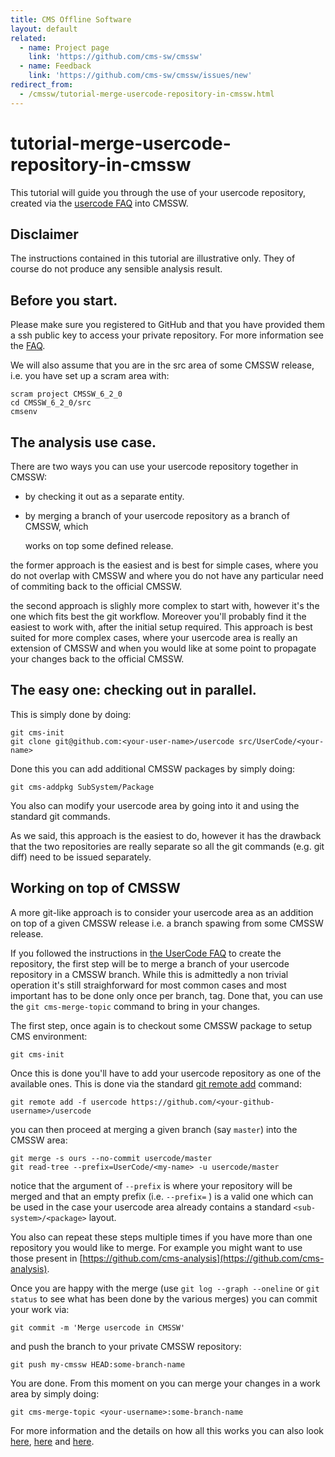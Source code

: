 ```yaml
---
title: CMS Offline Software
layout: default
related:
  - name: Project page
    link: 'https://github.com/cms-sw/cmssw'
  - name: Feedback
    link: 'https://github.com/cms-sw/cmssw/issues/new'
redirect_from:
  - /cmssw/tutorial-merge-usercode-repository-in-cmssw.html
---
```


# tutorial-merge-usercode-repository-in-cmssw

This tutorial will guide you through the use of your usercode repository, created via the [usercode FAQ](https://github.com/cms-sw/cmssdt-wiki/tree/f58e7cdbad2ba0f4d72847c313ea8cee8750052b/old/usercode-faq.html) into CMSSW.

## Disclaimer

The instructions contained in this tutorial are illustrative only. They of course do not produce any sensible analysis result.

## Before you start.

Please make sure you registered to GitHub and that you have provided them a ssh public key to access your private repository. For more information see the [FAQ](https://github.com/cms-sw/cmssdt-wiki/tree/f58e7cdbad2ba0f4d72847c313ea8cee8750052b/old/faq.html).

We will also assume that you are in the src area of some CMSSW release, i.e. you have set up a scram area with:

```text
scram project CMSSW_6_2_0
cd CMSSW_6_2_0/src
cmsenv
```

## The analysis use case.

There are two ways you can use your usercode repository together in CMSSW:

* by checking it out as a separate entity.
* by merging a branch of your usercode repository as a branch of CMSSW, which

  works on top some defined release.

the former approach is the easiest and is best for simple cases, where you do not overlap with CMSSW and where you do not have any particular need of commiting back to the official CMSSW.

the second approach is slighly more complex to start with, however it's the one which fits best the git workflow. Moreover you'll probably find it the easiest to work with, after the initial setup required. This approach is best suited for more complex cases, where your usercode area is really an extension of CMSSW and when you would like at some point to propagate your changes back to the official CMSSW.

## The easy one: checking out in parallel.

This is simply done by doing:

```text
git cms-init
git clone git@github.com:<your-user-name>/usercode src/UserCode/<your-name>
```

Done this you can add additional CMSSW packages by simply doing:

```text
git cms-addpkg SubSystem/Package
```

You also can modify your usercode area by going into it and using the standard git commands.

As we said, this approach is the easiest to do, however it has the drawback that the two repositories are really separate so all the git commands \(e.g. git diff\) need to be issued separately.

## Working on top of CMSSW

A more git-like approach is to consider your usercode area as an addition on top of a given CMSSW release i.e. a branch spawing from some CMSSW release.

If you followed the instructions in [the UserCode FAQ](https://github.com/cms-sw/cmssdt-wiki/tree/f58e7cdbad2ba0f4d72847c313ea8cee8750052b/old/usercode-faq.html) to create the repository, the first step will be to merge a branch of your usercode repository in a CMSSW branch. While this is admittedly a non trivial operation it's still straighforward for most common cases and most important has to be done only once per branch, tag. Done that, you can use the `git cms-merge-topic` command to bring in your changes.

The first step, once again is to checkout some CMSSW package to setup CMS environment:

```text
git cms-init
```

Once this is done you'll have to add your usercode repository as one of the available ones. This is done via the standard [git remote add](https://www.kernel.org/pub/software/scm/git/docs/git-remote.html) command:

```text
git remote add -f usercode https://github.com/<your-github-username>/usercode
```

you can then proceed at merging a given branch \(say `master`\) into the CMSSW area:

```text
git merge -s ours --no-commit usercode/master
git read-tree --prefix=UserCode/<my-name> -u usercode/master 
```

notice that the argument of `--prefix` is where your repository will be merged and that an empty prefix \(i.e. `--prefix=` \) is a valid one which can be used in the case your usercode area already contains a standard `<sub-system>/<package>` layout.

You also can repeat these steps multiple times if you have more than one repository you would like to merge. For example you might want to use those present in [https://github.com/cms-analysis](https://github.com/cms-analysis).

Once you are happy with the merge \(use `git log --graph --oneline` or `git status` to see what has been done by the various merges\) you can commit your work via:

```text
git commit -m 'Merge usercode in CMSSW'
```

and push the branch to your private CMSSW repository:

```text
git push my-cmssw HEAD:some-branch-name
```

You are done. From this moment on you can merge your changes in a work area by simply doing:

```text
git cms-merge-topic <your-username>:some-branch-name
```

For more information and the details on how all this works you can also look [here](http://git-scm.com/book/ch6-7.html), [here](https://help.github.com/articles/working-with-subtree-merge) and [here](https://www.kernel.org/pub/software/scm/git/docs/howto/using-merge-subtree.html).

